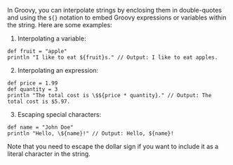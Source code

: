 In Groovy, you can interpolate strings by enclosing them in double-quotes and using the `${}` notation to embed Groovy expressions or variables within the string. Here are some examples:

1. Interpolating a variable:

```
def fruit = "apple"
println "I like to eat ${fruit}s." // Output: I like to eat apples.
```

2. Interpolating an expression:

```
def price = 1.99
def quantity = 3
println "The total cost is \$${price * quantity}." // Output: The total cost is $5.97.
```

3. Escaping special characters:

```
def name = "John Doe"
println "Hello, \${name}!" // Output: Hello, ${name}!
```

Note that you need to escape the dollar sign if you want to include it as a literal character in the string.